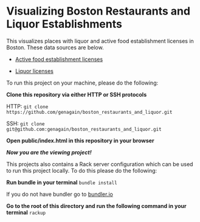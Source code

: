 # Visualizing Boston Restaurants and Liquor Establishments

This visualizes places with liquor and active food establishment licenses in Boston. These data sources are below. 

* [Active food establishment licenses](https://data.cityofboston.gov/Permitting/Active-Food-Establishment-Licenses/gb6y-34cq)

* [Liquor licenses](https://data.cityofboston.gov/dataset/Liquor-Licenses/hda6-fnsh)

To run this project on your machine, please do the following:

**Clone this repository via either HTTP or SSH protocols**

HTTP:
```git clone https://github.com/genagain/boston_restaurants_and_liquor.git```

SSH:
```git clone git@github.com:genagain/boston_restaurants_and_liquor.git```

**Open public/index.html in this repository in your browser**

***Now you are the viewing project!***

This projects also contains a Rack server configuration which can be used to run this project locally. To do this please do the following:

**Run bundle in your terminal**
```bundle install```

If you do not have bundler go to [bundler.io](http://bundler.io/)

**Go to the root of this directory and run the following command in your terminal**
`rackup`


